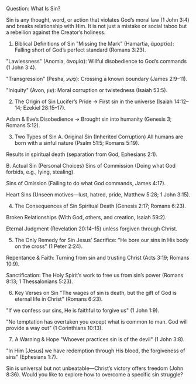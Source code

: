 Question: What Is Sin?

Sin is any thought, word, or action that violates God’s moral law (1 John 3:4) and breaks relationship with Him. It is not just a mistake or social taboo but a rebellion against the Creator’s holiness.

1. Biblical Definitions of Sin
   "Missing the Mark" (Hamartia, ἁμαρτία): Falling short of God’s perfect standard (Romans 3:23).

"Lawlessness" (Anomia, ἀνομία): Willful disobedience to God’s commands (1 John 3:4).

"Transgression" (Pesha, פֶּשַׁע): Crossing a known boundary (James 2:9–11).

"Iniquity" (Avon, עָוֹן): Moral corruption or twistedness (Isaiah 53:5).

2. The Origin of Sin
   Lucifer’s Pride → First sin in the universe (Isaiah 14:12–14; Ezekiel 28:15–17).

Adam & Eve’s Disobedience → Brought sin into humanity (Genesis 3; Romans 5:12).

3. Two Types of Sin
   A. Original Sin (Inherited Corruption)
   All humans are born with a sinful nature (Psalm 51:5; Romans 5:19).

Results in spiritual death (separation from God, Ephesians 2:1).

B. Actual Sin (Personal Choices)
Sins of Commission (Doing what God forbids, e.g., lying, stealing).

Sins of Omission (Failing to do what God commands, James 4:17).

Heart Sins (Unseen motives—lust, hatred, pride, Matthew 5:28; 1 John 3:15).

4. The Consequences of Sin
   Spiritual Death (Genesis 2:17; Romans 6:23).

Broken Relationships (With God, others, and creation, Isaiah 59:2).

Eternal Judgment (Revelation 20:14–15) unless forgiven through Christ.

5. The Only Remedy for Sin
   Jesus’ Sacrifice: "He bore our sins in His body on the cross" (1 Peter 2:24).

Repentance & Faith: Turning from sin and trusting Christ (Acts 3:19; Romans 10:9).

Sanctification: The Holy Spirit’s work to free us from sin’s power (Romans 8:13; 1 Thessalonians 5:23).

6. Key Verses on Sin
   "The wages of sin is death, but the gift of God is eternal life in Christ" (Romans 6:23).

"If we confess our sins, He is faithful to forgive us" (1 John 1:9).

"No temptation has overtaken you except what is common to man. God will provide a way out" (1 Corinthians 10:13).

7. A Warning & Hope
   "Whoever practices sin is of the devil" (1 John 3:8).

"In Him [Jesus] we have redemption through His blood, the forgiveness of sins" (Ephesians 1:7).

Sin is universal but not unbeatable—Christ’s victory offers freedom (John 8:36). Would you like to explore how to overcome a specific sin struggle?
